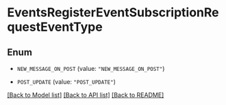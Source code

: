 # EventsRegisterEventSubscriptionRequestEventType

## Enum


* `NEW_MESSAGE_ON_POST` (value: `"NEW_MESSAGE_ON_POST"`)

* `POST_UPDATE` (value: `"POST_UPDATE"`)


[[Back to Model list]](../README.md#documentation-for-models) [[Back to API list]](../README.md#documentation-for-api-endpoints) [[Back to README]](../README.md)


